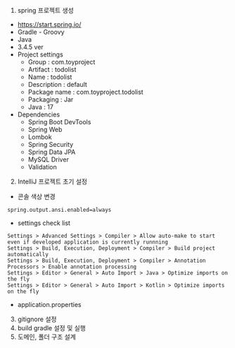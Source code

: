 1. spring 프로젝트 생성
  - https://start.spring.io/
  - Gradle - Groovy
  - Java
  - 3.4.5 ver
  - Project settings
    - Group : com.toyproject
    - Artifact : todolist
    - Name : todolist
    - Description : default
    - Package name : com.toyproject.todolist
    - Packaging : Jar
    - Java : 17
  - Dependencies
    - Spring Boot DevTools
    - Spring Web
    - Lombok
    - Spring Security
    - Spring Data JPA
    - MySQL Driver
    - Validation
2. IntelliJ 프로젝트 초기 설정
  - 콘솔 색상 변경
  ```
  spring.output.ansi.enabled=always
  ```
  - settings check list
  ```
  Settings > Advanced Settings > Compiler > Allow auto-make to start even if developed application is currently runnning
  Settings > Build, Execution, Deployment > Compiler > Build project automatically
  Settings > Build, Execution, Deployment > Compiler > Annotation Processors > Enable annotation processing
  Settings > Editor > General > Auto Import > Java > Optimize imports on the fly
  Settings > Editor > General > Auto Import > Kotlin > Optimize imports on the fly
  ```
  - application.properties
3. gitignore 설정
4. build gradle 설정 및 실행
5. 도메인, 폴더 구조 설계
